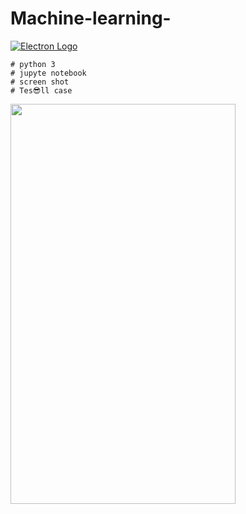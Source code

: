 # Machine-learning-
[![Electron Logo](https://electronjs.org/images/electron-logo.svg)](https://electronjs.org)
```
# python 3
# jupyte notebook
# screen shot 
# Tes😎ll case
```

<img src="https://raw.githubusercontent.com/naman14/Hacktoberfest-Android/master/screenshots/screenshot1.png" width="360" height="640">
